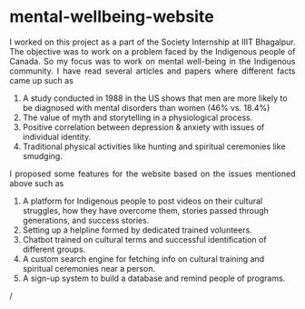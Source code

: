 # mental-wellbeing-website

<html>
<body>
  
<p align="justify">  </p>
  <p align="justify">
   I worked on this project as a part of the Society Internship at IIIT Bhagalpur. The objective was to work on a problem faced by the Indigenous people of Canada. So my focus was to work on mental well-being in the Indigenous community. I have read several articles and papers where different facts came up such as
    <ol>
      <li>A study conducted in 1988 in the US shows that men are more likely to be diagnosed with mental disorders than women (46% vs. 18.4%)</li>
      <li>The value of myth and storytelling in a physiological process.</li>
      <li>Positive correlation between depression & anxiety with issues of individual identity.</li>
      <li>Traditional physical activities like hunting and spiritual ceremonies like smudging.</li>
    </ol>
  </p>
  <p align="justify">
   I proposed some features for the website based on the issues mentioned above such as
    <ol>
      <li>A platform for Indigenous people to post videos on their cultural struggles, how they have overcome them, stories passed through generations, and success stories.</li>      
      <li>Setting up a helpline formed by dedicated trained volunteers.</li>      
      <li>Chatbot trained on cultural terms and successful identification of different groups.</li>      
      <li>A custom search engine for fetching info on cultural training and spiritual ceremonies near a person.</li>      
      <li>A sign-up system to build a database and remind people of programs.</li>
    </ol>
  </p>
  <p align="justify">
  / 
  </p>
  
</body>
</html>
